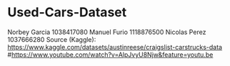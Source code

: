 # Used-Cars-Dataset
Norbey Garcia 1038417080
Manuel Furio 1118876500
Nicolas Perez 1037666280
Source (Kaggle): https://www.kaggle.com/datasets/austinreese/craigslist-carstrucks-data
#https://www.youtube.com/watch?v=AlpJvyU8Njw&feature=youtu.be
